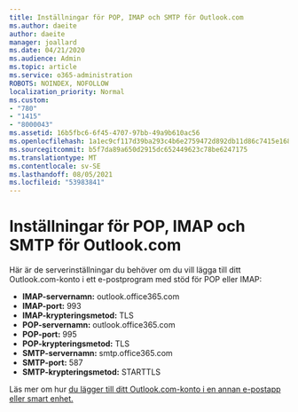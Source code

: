 ```yaml
---
title: Inställningar för POP, IMAP och SMTP för Outlook.com
ms.author: daeite
author: daeite
manager: joallard
ms.date: 04/21/2020
ms.audience: Admin
ms.topic: article
ms.service: o365-administration
ROBOTS: NOINDEX, NOFOLLOW
localization_priority: Normal
ms.custom:
- "780"
- "1415"
- "8000043"
ms.assetid: 16b5fbc6-6f45-4707-97bb-49a9b610ac56
ms.openlocfilehash: 1a1ec9cf117d39ba293c4b6e2759472d892db11d86c7415e1689027aa8a728ba
ms.sourcegitcommit: b5f7da89a650d2915dc652449623c78be6247175
ms.translationtype: MT
ms.contentlocale: sv-SE
ms.lasthandoff: 08/05/2021
ms.locfileid: "53983841"
---
```

# <a name="pop-imap-and-smtp-settings-for-outlookcom"></a>Inställningar för POP, IMAP och SMTP för Outlook.com

Här är de serverinställningar du behöver om du vill lägga till ditt Outlook.com-konto i ett e-postprogram med stöd för POP eller IMAP:
  
- **IMAP-servernamn:** outlook.office365.com
- **IMAP-port:** 993
- **IMAP-krypteringsmetod:** TLS
- **POP-servernamn:** outlook.office365.com  
- **POP-port:** 995  
- **POP-krypteringsmetod:** TLS  
- **SMTP-servernamn:** smtp.office365.com
- **SMTP-port:** 587
- **SMTP-krypteringsmetod:** STARTTLS

Läs mer om hur [du lägger till ditt Outlook.com-konto i en annan e-postapp eller smart enhet.](https://support.office.com/article/73f3b178-0009-41ae-aab1-87b80fa94970?wt.mc_id=Office_Outlook_com_Alchemy)